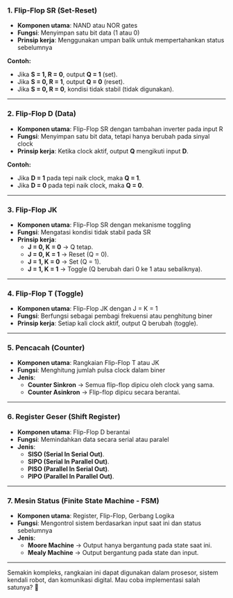 ### **1. Flip-Flop SR (Set-Reset)**
   - **Komponen utama**: NAND atau NOR gates
   - **Fungsi**: Menyimpan satu bit data (1 atau 0)
   - **Prinsip kerja**: Menggunakan umpan balik untuk mempertahankan status sebelumnya

   **Contoh:**
   - Jika **S = 1, R = 0**, output **Q = 1** (set).
   - Jika **S = 0, R = 1**, output **Q = 0** (reset).
   - Jika **S = 0, R = 0**, kondisi tidak stabil (tidak digunakan).

---

### **2. Flip-Flop D (Data)**
   - **Komponen utama**: Flip-Flop SR dengan tambahan inverter pada input R
   - **Fungsi**: Menyimpan satu bit data, tetapi hanya berubah pada sinyal clock
   - **Prinsip kerja**: Ketika clock aktif, output **Q** mengikuti input **D**.

   **Contoh:**
   - Jika **D = 1** pada tepi naik clock, maka **Q = 1**.
   - Jika **D = 0** pada tepi naik clock, maka **Q = 0**.

---

### **3. Flip-Flop JK**
   - **Komponen utama**: Flip-Flop SR dengan mekanisme toggling
   - **Fungsi**: Mengatasi kondisi tidak stabil pada SR
   - **Prinsip kerja**:
     - **J = 0, K = 0** → Q tetap.
     - **J = 0, K = 1** → Reset (Q = 0).
     - **J = 1, K = 0** → Set (Q = 1).
     - **J = 1, K = 1** → Toggle (Q berubah dari 0 ke 1 atau sebaliknya).

---

### **4. Flip-Flop T (Toggle)**
   - **Komponen utama**: Flip-Flop JK dengan J = K = 1
   - **Fungsi**: Berfungsi sebagai pembagi frekuensi atau penghitung biner
   - **Prinsip kerja**: Setiap kali clock aktif, output Q berubah (toggle).

---

### **5. Pencacah (Counter)**
   - **Komponen utama**: Rangkaian Flip-Flop T atau JK
   - **Fungsi**: Menghitung jumlah pulsa clock dalam biner
   - **Jenis**:
     - **Counter Sinkron** → Semua flip-flop dipicu oleh clock yang sama.
     - **Counter Asinkron** → Flip-flop dipicu secara berantai.

---

### **6. Register Geser (Shift Register)**
   - **Komponen utama**: Flip-Flop D berantai
   - **Fungsi**: Memindahkan data secara serial atau paralel
   - **Jenis**:
     - **SISO (Serial In Serial Out)**.
     - **SIPO (Serial In Parallel Out)**.
     - **PISO (Parallel In Serial Out)**.
     - **PIPO (Parallel In Parallel Out)**.

---

### **7. Mesin Status (Finite State Machine - FSM)**
   - **Komponen utama**: Register, Flip-Flop, Gerbang Logika
   - **Fungsi**: Mengontrol sistem berdasarkan input saat ini dan status sebelumnya
   - **Jenis**:
     - **Moore Machine** → Output hanya bergantung pada state saat ini.
     - **Mealy Machine** → Output bergantung pada state dan input.

---

Semakin kompleks, rangkaian ini dapat digunakan dalam prosesor, sistem kendali robot, dan komunikasi digital. Mau coba implementasi salah satunya? 🚀
